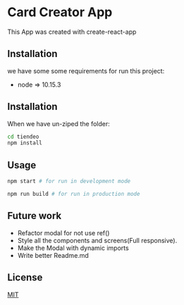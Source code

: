 # Card Creator App

This App was created with create-react-app

## Installation

we have some some requirements for run this project:

- node => 10.15.3

## Installation

When we have un-ziped the folder:

```bash
cd tiendeo
npm install
```

## Usage

```python
npm start # for run in development mode

npm run build # for run in production mode

```

## Future work

- Refactor modal for not use ref()
- Style all the components and screens(Full responsive).
- Make the Modal with dynamic imports 
- Write better Readme.md


## License
[MIT](https://choosealicense.com/licenses/mit/)